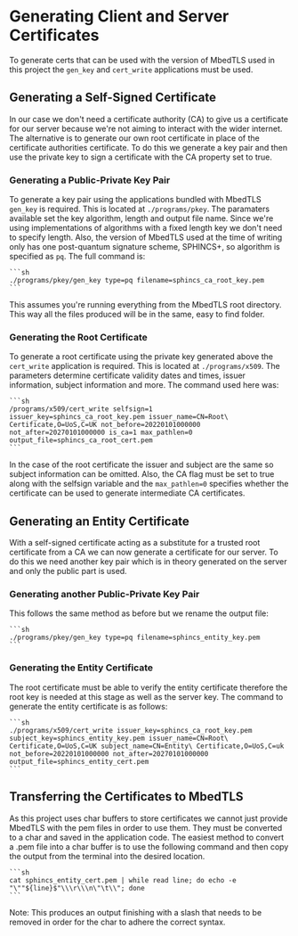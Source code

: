 <!-- How to generate post-quantum certs with MbedTLS -->
# Generating Client and Server Certificates

To generate certs that can be used with the version of MbedTLS used in this project the `gen_key` and `cert_write` applications must be used. 

## Generating a Self-Signed Certificate

In our case we don't need a certificate authority (CA) to give us a certificate for our server because we're not aiming to interact with the wider internet. The alternative is to generate our own root certificate in place of the certificate authorities certificate. To do this we generate a key pair and then use the private key to sign a certificate with the CA property set to true. 

### Generating a Public-Private Key Pair

To generate a key pair using the applications bundled with MbedTLS `gen_key` is required. This is located at `./programs/pkey`. The paramaters available set the key algorithm, length and output file name. Since we're using implementations of algorithms with a fixed length key we don't need to specify length. Also, the version of MbedTLS used at the time of writing only has one post-quantum signature scheme, SPHINCS+, so algorithm is specified as `pq`. The full command is:

    ```sh
    ./programs/pkey/gen_key type=pq filename=sphincs_ca_root_key.pem
    ```

This assumes you're running everything from the MbedTLS root directory. This way all the files produced will be in the same, easy to find folder. 

### Generating the Root Certificate

To generate a root certificate using the private key generated above the `cert_write` application is required. This is located at `./programs/x509`. The parameters determine certificate validity dates and times, issuer information, subject information and more. The command used here was:

    ```sh
    /programs/x509/cert_write selfsign=1 issuer_key=sphincs_ca_root_key.pem issuer_name=CN=Root\ Certificate,O=UoS,C=UK not_before=20220101000000 not_after=20270101000000 is_ca=1 max_pathlen=0 output_file=sphincs_ca_root_cert.pem
    ```

In the case of the root certificate the issuer and subject are the same so subject information can be omitted. Also, the CA flag must be set to true along with the selfsign variable and the `max_pathlen=0` specifies whether the certificate can be used to generate intermediate CA certificates.

## Generating an Entity Certificate

With a self-signed certificate acting as a substitute for a trusted root certificate from a CA we can now generate a certificate for our server. To do this we need another key pair which is in theory generated on the server and only the public part is used. 

### Generating another Public-Private Key Pair

This follows the same method as before but we rename the output file:

    ```sh
    ./programs/pkey/gen_key type=pq filename=sphincs_entity_key.pem
    ```

### Generating the Entity Certificate

The root certificate must be able to verify the entity certificate therefore the root key is needed at this stage as well as the server key. The command to generate the entity certificate is as follows:

    ```sh
    ./programs/x509/cert_write issuer_key=sphincs_ca_root_key.pem subject_key=sphincs_entity_key.pem issuer_name=CN=Root\ Certificate,O=UoS,C=UK subject_name=CN=Entity\ Certificate,O=UoS,C=uk not_before=20220101000000 not_after=20270101000000 output_file=sphincs_entity_cert.pem
    ```

## Transferring the Certificates to MbedTLS

As this project uses char buffers to store certificates we cannot just provide MbedTLS with the pem files in order to use them. They must be converted to a char and saved in the application code. The easiest method to convert a .pem file into a char buffer is to use the following command and then copy the output from the terminal into the desired location.

    ```sh
    cat sphincs_entity_cert.pem | while read line; do echo -e "\""${line}$"\\\r\\\n\"\t\\"; done
    ```

Note: This produces an output finishing with a slash that needs to be removed in order for the char to adhere the correct syntax.